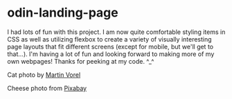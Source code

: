 # odin-landing-page

I had lots of fun with this project. I am now quite comfortable styling items in CSS as well as utilizing flexbox to create a variety of visually interesting page layouts that fit different screens (except for mobile, but we'll get to that...). I'm having a lot of fun and looking forward to making more of my own webpages! Thanks for peeking at my code. ^_^

Cat photo by <a href="https://martinvorel.com/">Martin Vorel</a>

Cheese photo from <a href="https://pixabay.com/photos/cheese-milk-food-nutrition-healthy-5179968/">Pixabay</a>